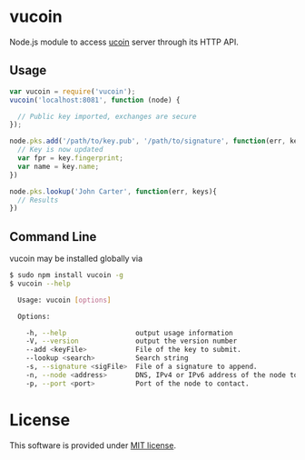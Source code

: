 # vucoin

Node.js module to access [ucoin](https://github.com/c-geek/ucoin) server through its HTTP API.

## Usage

```js
var vucoin = require('vucoin');
vucoin('localhost:8081', function (node) {

  // Public key imported, exchanges are secure
});
```

```js
node.pks.add('/path/to/key.pub', '/path/to/signature', function(err, key){
  // Key is now updated
  var fpr = key.fingerprint;
  var name = key.name;
})
```

```js
node.pks.lookup('John Carter', function(err, keys){
  // Results
})
```

## Command Line

vucoin may be installed globally via

```bash
$ sudo npm install vucoin -g
$ vucoin --help

  Usage: vucoin [options]

  Options:

    -h, --help                 output usage information
    -V, --version              output the version number
    --add <keyFile>            File of the key to submit.
    --lookup <search>          Search string
    -s, --signature <sigFile>  File of a signature to append.
    -n, --node <address>       DNS, IPv4 or IPv6 address of the node to contact.
    -p, --port <port>          Port of the node to contact.
```


# License

This software is provided under [MIT license](https://raw.github.com/c-geek/vucoin/master/LICENSE).
